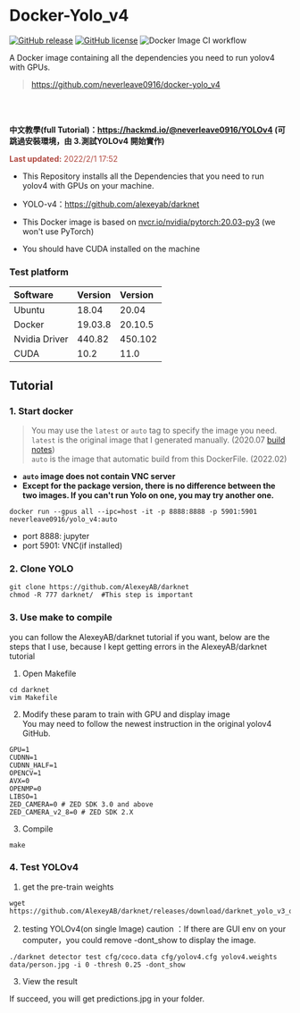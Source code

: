 # Docker-Yolo_v4
[![GitHub release](https://img.shields.io/github/release/neverleave0916/docker-yolo_v4)](https://github.com/neverleave0916/docker-yolo_v4/releases/latest)
[![GitHub license](https://img.shields.io/github/license/neverleave0916/docker-yolo_v4)](https://github.com/neverleave0916/docker-yolo_v4/blob/main/LICENSE)
![Docker Image CI workflow](https://github.com/neverleave0916/docker-yolo_v4/actions/workflows/docker-image.yml/badge.svg)

A Docker image containing all the dependencies you need to run yolov4 with GPUs.  
>  https://github.com/neverleave0916/docker-yolo_v4

<br>
<br>

 
 **中文教學(full Tutorial)：https://hackmd.io/@neverleave0916/YOLOv4 (可跳過安裝環境，由 3.測試YOLOv4 開始實作)**

 **<font color="#B24B42">Last updated:**  2022/2/1 17:52</font>

- This Repository installs all the Dependencies that you need to run yolov4 with GPUs on your machine.
- YOLO-v4：https://github.com/alexeyab/darknet
- This Docker image is based on [nvcr.io/nvidia/pytorch:20.03-py3](https://ngc.nvidia.com/catalog/containers/nvidia:pytorch) (we won't use PyTorch)

- You should have CUDA installed on the machine

### Test platform
|   Software    | Version | Version |
|:--------------|:--------|:--------|
|    Ubuntu     | 18.04   | 20.04   |
|    Docker     | 19.03.8 | 20.10.5 |
| Nvidia Driver | 440.82  | 450.102 |
|     CUDA      | 10.2    | 11.0    |

## Tutorial
### 1. Start docker
> You may use the `latest` or `auto` tag to specify the image you need.  
> `latest` is the original image that I generated manually. (2020.07 [build notes](https://hackmd.io/@neverleave0916/Hyvoh_O1D))  
> `auto` is the image that automatic build from this DockerFile. (2022.02)  
- **`auto` image does not contain VNC server**  
- **Except for the package version, there is no difference between the two images. If you can't run Yolo on one, you may try another one.** 
```console=
docker run --gpus all --ipc=host -it -p 8888:8888 -p 5901:5901 neverleave0916/yolo_v4:auto
```
- port 8888: jupyter
- port 5901: VNC(if installed)

### 2. Clone YOLO
```console=
git clone https://github.com/AlexeyAB/darknet
chmod -R 777 darknet/  #This step is important
```
### 3. Use make to compile  
you can follow the AlexeyAB/darknet tutorial if you want, below are the steps that I use, because I kept getting errors in the AlexeyAB/darknet tutorial  
1. Open Makefile
```console=
cd darknet
vim Makefile
```
2. Modify these param to train with GPU and display image  
You may need to follow the newest instruction in the original yolov4 GitHub.
```console=
GPU=1
CUDNN=1
CUDNN_HALF=1
OPENCV=1
AVX=0
OPENMP=0
LIBSO=1
ZED_CAMERA=0 # ZED SDK 3.0 and above
ZED_CAMERA_v2_8=0 # ZED SDK 2.X
```
3. Compile
```console=
make
```
### 4. Test YOLOv4
1. get the pre-train weights
```console=
wget https://github.com/AlexeyAB/darknet/releases/download/darknet_yolo_v3_optimal/yolov4.weights
```
2. testing YOLOv4(on single Image)
caution ：If there are GUI env on your computer，you could remove  -dont_show to display the image.
```console=
./darknet detector test cfg/coco.data cfg/yolov4.cfg yolov4.weights data/person.jpg -i 0 -thresh 0.25 -dont_show
```
3. View the result

If succeed, you will get predictions.jpg in your folder.
